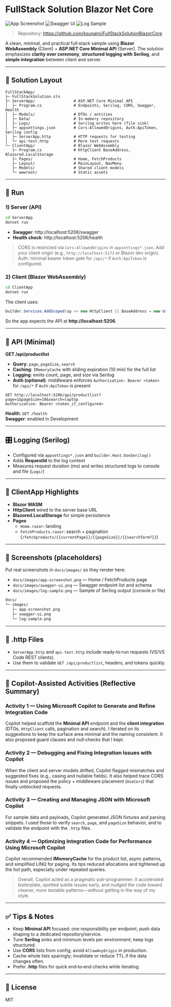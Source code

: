 # FullStack Solution Blazor Net Core

![App Screenshot](https://github.com/ksunami/FullStackSolutionBlazorCore/blob/main/docs/client.png)
![Swagger UI](https://github.com/ksunami/FullStackSolutionBlazorCore/blob/main/docs/swagger.png)
![Log Sample](https://github.com/ksunami/FullStackSolutionBlazorCore/blob/main/docs/logsample.png)

> Repository: https://github.com/ksunami/FullStackSolutionBlazorCore

A clean, minimal, and practical full‑stack sample using **Blazor WebAssembly** (Client) + **ASP.NET Core Minimal API** (Server).
The solution emphasizes **clarity over ceremony**, **structured logging with Serilog**, and **simple integration** between client and server.

---

## 🧱 Solution Layout

```
FullStackApp/
├─ FullStackSolution.sln
├─ ServerApp/                 # ASP.NET Core Minimal API
│  ├─ Program.cs              # Endpoints, Serilog, CORS, Swagger, Health
│  ├─ Models/                 # DTOs / entities
│  ├─ Data/                   # In-memory repository
│  ├─ Logs/                   # Serilog writes here (file sink)
│  ├─ appsettings.json        # Cors:AllowedOrigins, Auth:ApiToken, Serilog config
│  ├─ ServerApp.http          # HTTP requests for testing
│  └─ api-test.http           # More test requests
└─ ClientApp/                 # Blazor WebAssembly
   ├─ Program.cs              # HttpClient BaseAddress, Blazored.LocalStorage
   ├─ Pages/                  # Home, FetchProducts
   ├─ Layout/                 # MainLayout, NavMenu
   ├─ Models/                 # Shared client models
   └─ wwwroot/                # Static assets
```

---

## 🏃 Run

### 1) Server (API)
```bash
cd ServerApp
dotnet run
```
- **Swagger**: http://localhost:5206/swagger
- **Health check**: http://localhost:5206/health

> CORS is restricted via `Cors:AllowedOrigins` in `appsettings*.json`. Add your client origin (e.g., `http://localhost:5173` or Blazor dev origin).  
> Auth: minimal bearer token gate for `/api/*` if `Auth:ApiToken` is configured.

### 2) Client (Blazor WebAssembly)
```bash
cd ClientApp
dotnet run
```
The client uses:
```csharp
builder.Services.AddScoped(sp => new HttpClient {{ BaseAddress = new Uri("http://localhost:5206") }});
```
So the app expects the API at **http://localhost:5206**.

---

## 🔌 API (Minimal)

**GET /api/productlist**
- **Query**: `page`, `pageSize`, `search`
- **Caching**: `IMemoryCache` with sliding expiration (10 min) for the full list
- **Logging**: emits count, page, and size via Serilog
- **Auth (optional)**: middleware enforces `Authorization: Bearer <token>` for `/api/*` if `Auth:ApiToken` is present

```http
GET http://localhost:5206/api/productlist?page=1&pageSize=10&search=laptop
Authorization: Bearer <token_if_configured>
```

**Health**: `GET /health`  
**Swagger**: enabled in Development

---

## 🎛 Logging (Serilog)

- Configured via `appsettings*.json` and `builder.Host.UseSerilog()`
- Adds **RequestId** to the log context
- Measures request duration (ms) and writes structured logs to console and file (`Logs/`)

---

## 🧩 ClientApp Highlights

- **Blazor WASM**
- **HttpClient** wired to the server base URL
- **Blazored.LocalStorage** for simple persistence
- **Pages**
  - `Home.razor`: landing
  - `FetchProducts.razor`: search + pagination (`/fetchproducts/{{currentPage}}/{{pageSize}}/{{searchTerm?}}`)

---

## 📸 Screenshots (placeholders)

Put real screenshots in `docs/images/` so they render here:
- `docs/images/app-screenshot.png` — Home / FetchProducts page
- `docs/images/swagger-ui.png` — Swagger endpoint list and schema
- `docs/images/log-sample.png` — Sample of Serilog output (console or file)

```bash
docs/
└─ images/
   ├─ app-screenshot.png
   ├─ swagger-ui.png
   └─ log-sample.png
```

---

## 🧪 .http Files

- `ServerApp.http` and `api-test.http` include ready‑to‑run requests (VS/VS Code REST clients).
- Use them to validate `GET /api/productlist`, headers, and tokens quickly.

---

## 🧠 Copilot‑Assisted Activities (Reflective Summary)

### Activity 1 — Using Microsoft Copilot to Generate and Refine Integration Code
Copilot helped scaffold the **Minimal API** endpoint and the **client integration** (DTOs, `HttpClient` calls, pagination and search). I iterated on its suggestions to keep the surface area minimal and the naming consistent. It also proposed guard clauses and null‑checks that I kept.

### Activity 2 — Debugging and Fixing Integration Issues with Copilot
When the client and server models drifted, Copilot flagged mismatches and suggested fixes (e.g., casing and nullable fields). It also helped trace CORS issues and proposed the policy + middleware placement (`UseCors`) that finally unblocked requests.

### Activity 3 — Creating and Managing JSON with Microsoft Copilot
For sample data and payloads, Copilot generated JSON fixtures and parsing snippets. I used those to verify `search`, `page`, and `pageSize` behavior, and to validate the endpoint with the `.http` files.

### Activity 4 — Optimizing Integration Code for Performance Using Microsoft Copilot
Copilot recommended **IMemoryCache** for the product list, async patterns, and simplified LINQ for paging. Its tips reduced allocations and tightened up the hot path, especially under repeated queries.

> Overall, Copilot acted as a pragmatic pair‑programmer: it accelerated boilerplate, spotted subtle issues early, and nudged the code toward cleaner, more testable patterns—without getting in the way of my style.

---

## ✅ Tips & Notes

- Keep **Minimal API** focused: one responsibility per endpoint, push data shaping to a dedicated repository/service.
- Tune **Serilog** sinks and minimum levels per environment; keep logs structured.
- Use **CORS** lists from config; avoid `AllowAnyOrigin` in production.
- Cache whole lists sparingly; invalidate or reduce TTL if the data changes often.
- Prefer **.http** files for quick end‑to‑end checks while iterating.

---

## 📜 License
MIT
